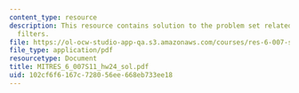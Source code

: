 ```yaml
---
content_type: resource
description: This resource contains solution to the problem set related to butterworth
  filters.
file: https://ol-ocw-studio-app-qa.s3.amazonaws.com/courses/res-6-007-signals-and-systems-spring-2011/102cf6f6167c728056ee668eb733ee18_MITRES_6_007S11_hw24_sol.pdf
file_type: application/pdf
resourcetype: Document
title: MITRES_6_007S11_hw24_sol.pdf
uid: 102cf6f6-167c-7280-56ee-668eb733ee18
---
```


